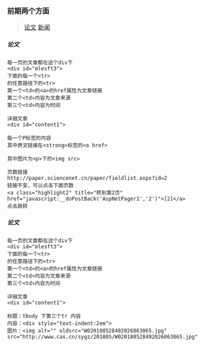 ### 前期两个方面
> [论文](http://paper.sciencenet.cn/p-fieldlist-2.aspx)
> [新闻](http://news.sciencenet.cn/fieldlist.aspx?id=3)


##### 论文

```
每一页的文章都在这个div下
<div id="mlesft3">
下面的每一个<tr>
的任意路径下的<tr>
第一个<td>的<a>的href属性为文章链接
第二个<td>内容为文章来源
第三个<td>内容为时间

详细文章
<div id="content1">

每一个P标签的内容
其中原文链接在<strong>标签的<a href>

其中图片为<p>下的<img src>

页数链接
http://paper.sciencenet.cn/paper/fieldlist.aspx?id=2
链接不变，可以点击下面页数
<a class="highlight2" title="转到第2页" href="javascript:__doPostBack('AspNetPager1','2')">[2]</a>
点击跳转
```

##### 论文

```
每一页的文章都在这个div下
<div id="mlesft3">
下面的每一个<tr>
的任意路径下的<tr>
第一个<td>的<a>的href属性为文章链接
第二个<td>内容为文章来源
第三个<td>内容为时间

详细文章
<div id="content1">

标题：tbody 下第三个tr 内容
内容：<div style="text-indent:2em">
图片：<img alt="" oldsrc="W020180528492026863065.jpg" src="http://www.cas.cn/sygz/201805/W020180528492026863065.jpg" 